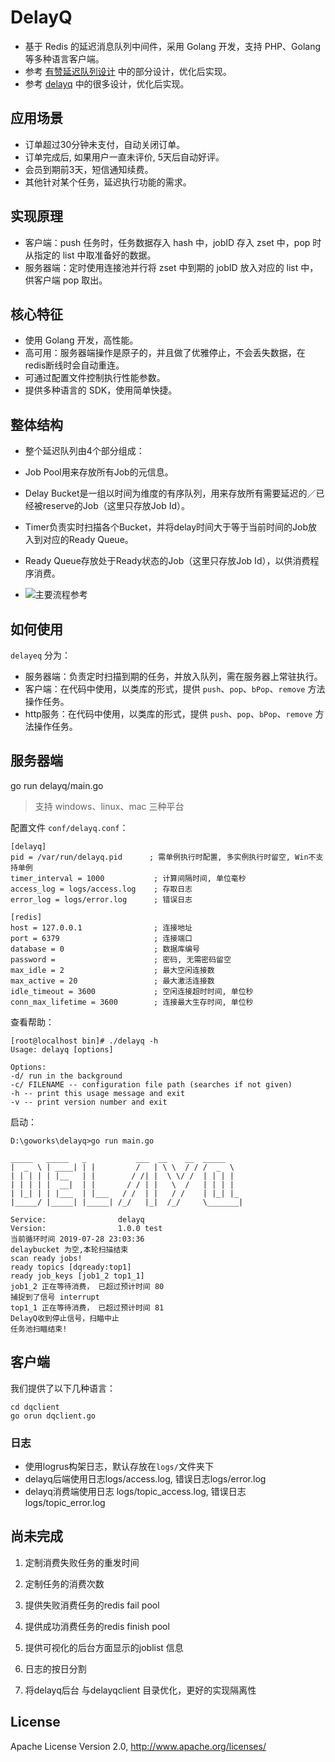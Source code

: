 # DelayQ

- 基于 Redis 的延迟消息队列中间件，采用 Golang 开发，支持 PHP、Golang 等多种语言客户端。
- 参考 [有赞延迟队列设计](http://tech.youzan.com/queuing_delay) 中的部分设计，优化后实现。
- 参考 [delayq](https://github.com/mix-basic/delayq) 中的很多设计，优化后实现。

## 应用场景

- 订单超过30分钟未支付，自动关闭订单。
- 订单完成后, 如果用户一直未评价, 5天后自动好评。
- 会员到期前3天，短信通知续费。
- 其他针对某个任务，延迟执行功能的需求。

## 实现原理

- 客户端：push 任务时，任务数据存入 hash 中，jobID 存入 zset 中，pop 时从指定的 list 中取准备好的数据。
- 服务器端：定时使用连接池并行将 zset 中到期的 jobID 放入对应的 list 中，供客户端 pop 取出。

## 核心特征

- 使用 Golang 开发，高性能。
- 高可用：服务器端操作是原子的，并且做了优雅停止，不会丢失数据，在redis断线时会自动重连。
- 可通过配置文件控制执行性能参数。
- 提供多种语言的 SDK，使用简单快捷。

## 整体结构

- 整个延迟队列由4个部分组成：
- Job Pool用来存放所有Job的元信息。
- Delay Bucket是一组以时间为维度的有序队列，用来存放所有需要延迟的／已经被reserve的Job（这里只存放Job Id）。
- Timer负责实时扫描各个Bucket，并将delay时间大于等于当前时间的Job放入到对应的Ready Queue。
- Ready Queue存放处于Ready状态的Job（这里只存放Job Id），以供消费程序消费。

- ![主要流程参考](https://tech.youzan.com/content/images/2016/03/delay-queue.png)

## 如何使用

`delayeq` 分为：

- 服务器端：负责定时扫描到期的任务，并放入队列，需在服务器上常驻执行。
- 客户端：在代码中使用，以类库的形式，提供 `push`、`pop`、`bPop`、`remove` 方法操作任务。
- http服务：在代码中使用，以类库的形式，提供 `push`、`pop`、`bPop`、`remove` 方法操作任务。

## 服务器端


go run delayq/main.go
> 支持 windows、linux、mac 三种平台

配置文件 `conf/delayq.conf`：
```
[delayq]
pid = /var/run/delayq.pid      ; 需单例执行时配置, 多实例执行时留空, Win不支持单例
timer_interval = 1000           ; 计算间隔时间, 单位毫秒
access_log = logs/access.log    ; 存取日志
error_log = logs/error.log      ; 错误日志

[redis]
host = 127.0.0.1                ; 连接地址
port = 6379                     ; 连接端口
database = 0                    ; 数据库编号
password =                      ; 密码, 无需密码留空
max_idle = 2                    ; 最大空闲连接数
max_active = 20                 ; 最大激活连接数
idle_timeout = 3600             ; 空闲连接超时时间, 单位秒
conn_max_lifetime = 3600        ; 连接最大生存时间, 单位秒
```

查看帮助：

```
[root@localhost bin]# ./delayq -h
Usage: delayq [options]

Options:
-d/ run in the background
-c/ FILENAME -- configuration file path (searches if not given)
-h -- print this usage message and exit
-v -- print version number and exit
```

启动：

```
D:\goworks\delayq>go run main.go

_____   _____   _           ___  __    __  _____
|  _  \ | ____| | |         /   | \ \  / / /  _  \
| | | | | |__   | |        / /| |  \ \/ /  | | | |
| | | | |  __|  | |       / / | |   \  /   | | | |
| |_| | | |___  | |___   / /  | |   / /    | |_| |_
|_____/ |_____| |_____| /_/   |_|  /_/     \_______|

Service:                delayq
Version:                1.0.0 test
当前循环时间 2019-07-28 23:03:36
delaybucket 为空,本轮扫描结束
scan ready jobs!
ready topics [dqready:top1]
ready job_keys [job1_2 top1_1]
job1_2 正在等待消费， 已超过预计时间 80
捕捉到了信号 interrupt
top1_1 正在等待消费， 已超过预计时间 81
DelayQ收到停止信号，扫瞄中止
任务池扫瞄结束!
```

## 客户端

我们提供了以下几种语言：

```
cd dqclient
go orun dqclient.go
```

### 日志

- 使用logrus构架日志，默认存放在<code>logs/</code>文件夹下
- delayq后端使用日志logs/access.log, 错误日志logs/error.log
- delayq消费端使用日志 logs/topic_access.log, 错误日志logs/topic_error.log

## 尚未完成

1. 定制消费失败任务的重发时间
2. 定制任务的消费次数
3. 提供失败消费任务的redis fail pool
4. 提供成功消费任务的redis finish pool
5. 提供可视化的后台方面显示的joblist 信息
6. 日志的按日分割

7. 将delayq后台 与delayqclient 目录优化，更好的实现隔离性

## License

Apache License Version 2.0, http://www.apache.org/licenses/